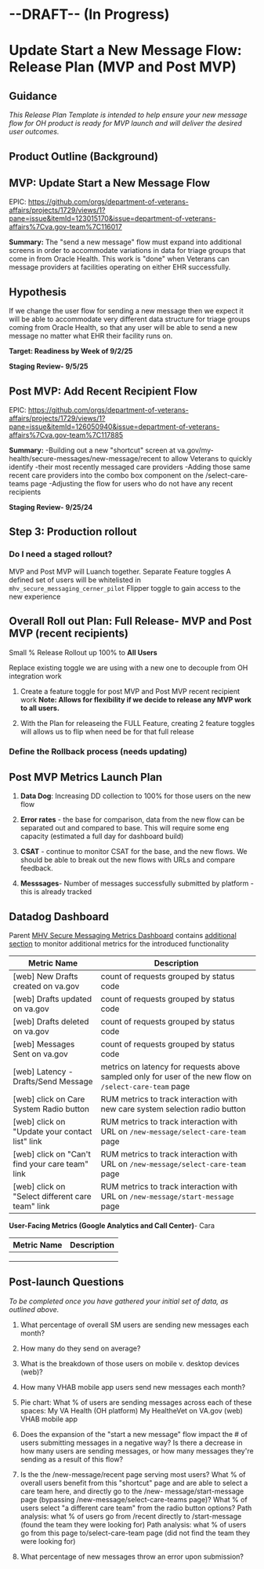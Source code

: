 # --DRAFT-- (In Progress)

# Update Start a New Message Flow: Release Plan (MVP and Post MVP)
## Guidance

_This Release Plan Template is intended to help ensure your new message flow for OH product is ready for MVP launch and will deliver the desired user outcomes._

## Product Outline (Background)

## MVP: Update Start a New Message Flow

EPIC: https://github.com/orgs/department-of-veterans-affairs/projects/1729/views/1?pane=issue&itemId=123015170&issue=department-of-veterans-affairs%7Cva.gov-team%7C116017

**Summary:** The "send a new message" flow must expand into additional screens in order to accommodate variations in data for triage groups that come in from Oracle Health. This work is "done" when Veterans can message providers at facilities operating on either EHR successfully.

## Hypothesis

If we change the user flow for sending a new message then we expect it will be able to accommodate very different data structure for triage groups coming from Oracle Health, so that any user will be able to send a new message no matter what EHR their facility runs on.

**Target: Readiness by Week of 9/2/25**

**Staging Review- 9/5/25**

## Post MVP: Add Recent Recipient Flow

EPIC: https://github.com/orgs/department-of-veterans-affairs/projects/1729/views/1?pane=issue&itemId=126050940&issue=department-of-veterans-affairs%7Cva.gov-team%7C117885

**Summary:**
-Building out a new "shortcut" screen at va.gov/my-health/secure-messages/new-message/recent to allow Veterans to quickly identify -their most recently messaged care providers
-Adding those same recent care providers into the combo box component on the /select-care-teams page
-Adjusting the flow for users who do not have any recent recipients

**Staging Review- 9/25/24**



## Step 3: Production rollout

### Do I need a staged rollout?

MVP and Post MVP will Luanch together. Separate Feature toggles
A defined set of users will be whitelisted in `mhv_secure_messaging_cerner_pilot` Flipper toggle to gain access to the new experience


## Overall Roll out Plan: Full Release- MVP and Post MVP (recent recipients)

Small % Release Rollout up 100% to **All Users**

Replace existing toggle we are using with a new one to decouple from OH integration work

1. Create a feature toggle for post MVP and Post MVP recent recipient work
**Note: Allows for flexibility if we decide to release any MVP work to all users.**

2. With the Plan for releaseing the FULL Feature, creating 2 feature toggles will allows us to flip when need be for that full release
    


### Define the Rollback process (needs updating)




## Post MVP Metrics Launch Plan

1. **Data Dog**: Increasing DD collection to 100% for those users on the new flow

2. **Error rates** - the base for comparison, data from the new flow can be separated out and compared to base.  This will require some eng capacity (estimated a full day for dashboard build)


3. **CSAT** - continue to monitor CSAT for the base, and the new flows.  We should be able to break out the new flows with URLs and compare feedback.

4. **Messsages**- Number of messages successfully submitted by platform - this is already tracked




## Datadog Dashboard

Parent [MHV Secure Messaging Metrics Dashboard](https://vagov.ddog-gov.com/dashboard/39q-93p-ftw/mhv-secure-messaging-metrics) contains [additional section](https://vagov.ddog-gov.com/dashboard/39q-93p-ftw/mhv-secure-messaging-metrics?tile_focus=8373464859678247) to monitor additional metrics for the introduced functionality

| Metric Name | Description |
| ----------- | ----------- |
| [web] New Drafts created on va.gov| count of requests grouped by status code  |
| [web] Drafts updated on va.gov | count of requests grouped by status code |
| [web] Drafts deleted on va.gov| count of requests grouped by status code |
| [web] Messages Sent on va.gov| count of requests grouped by status code |
| [web] Latency - Drafts/Send Message| metrics on latency for requests above sampled only for user of the new flow on `/select-care-team` page  |
| [web] click on Care System Radio button | RUM metrics to track interaction with new care system selection radio button |
| [web] click on "Update your contact list" link | RUM metrics to track interaction with URL on `/new-message/select-care-team` page |
| [web] click on "Can't find your care team" link | RUM metrics to track interaction with URL on `/new-message/select-care-team` page |
| [web] click on "Select different care team" link | RUM metrics to track interaction with URL on `/new-message/start-message` page |


**User-Facing Metrics (Google Analytics and Call Center)**- Cara

| Metric Name | Description |
| ----------- | ----------- |
|  |  |
| |  |
|  | |



## Post-launch Questions

*To be completed once you have gathered your initial set of data, as outlined above.*

1. What percentage of overall SM users are sending new messages each month?
2. How many do they send on average?
3. What is the breakdown of those users on mobile v. desktop devices (web)?
4. How many VHAB mobile app users send new messages each month?
5. Pie chart: What % of users are sending messages across each of these spaces:
     My VA Health (OH platform)
     My HealtheVet on VA.gov (web)
     VHAB mobile app
6. Does the expansion of the "start a new message" flow impact the # of users submitting messages in a negative way?
     Is there a decrease in how many users are sending messages, or how many messages they're sending as a result of this flow?
7. Is the the /new-message/recent page serving most users?
     What % of overall users benefit from this "shortcut" page and are able to select a care team here, and directly go to the /new-     message/start-message page (bypassing /new-message/select-care-teams page)?
     What % of users select "a different care team" from the radio button options?
     Path analysis: what % of users go from /recent directly to /start-message (found the team they were looking for)
     Path analysis: what % of users go from this page to/select-care-team page (did not find the team they were looking for)

8. What percentage of new messages throw an error upon submission?



